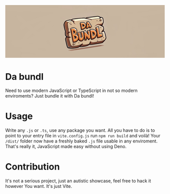 ![alt text](https://raw.githubusercontent.com/brokeboiflex/dabundl/refs/heads/main/logo-wide.jpg)
# Da bundl
Need to use modern JavaScript or TypeScript in not so modern enviroments? Just bundle it with Da bundl!

# Usage
Write any `.js` or `.ts`, use any package you want. All you have to do is to point to your entry file in `vite.config.js` run `npm run build` and voilà! Your `/dist/` folder now have a freshly baked `.js` file usable in any enviroment.
That's really it, JavaScript made easy without using Deno.

# Contribution
It's not a serious project, just an autistic showcase, feel free to hack it however You want. It's just Vite.
